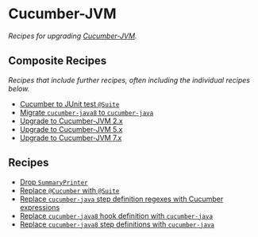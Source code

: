 # Cucumber-JVM

_Recipes for upgrading [Cucumber-JVM](https://github.com/cucumber/cucumber-jvm/)._

## Composite Recipes

_Recipes that include further recipes, often including the individual recipes below._

* [Cucumber to JUnit test `@Suite`](./cucumbertojunitplatformsuite.md)
* [Migrate `cucumber-java8` to `cucumber-java`](./cucumberjava8tojava.md)
* [Upgrade to Cucumber-JVM 2.x](./upgradecucumber2x.md)
* [Upgrade to Cucumber-JVM 5.x](./upgradecucumber5x.md)
* [Upgrade to Cucumber-JVM 7.x](./upgradecucumber7x.md)

## Recipes

* [Drop `SummaryPrinter`](./dropsummaryprinter.md)
* [Replace `@Cucumber` with `@Suite`](./cucumberannotationtosuite.md)
* [Replace `cucumber-java` step definition regexes with Cucumber expressions](./regextocucumberexpression.md)
* [Replace `cucumber-java8` hook definition with `cucumber-java`](./cucumberjava8hookdefinitiontocucumberjava.md)
* [Replace `cucumber-java8` step definitions with `cucumber-java`](./cucumberjava8stepdefinitiontocucumberjava.md)


